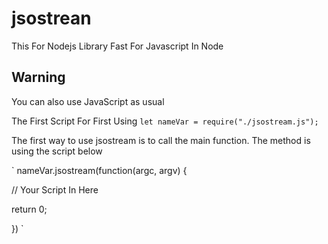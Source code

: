 # jsostrean

This For Nodejs
Library Fast For Javascript In Node

## Warning
You can also use JavaScript as usual

The First Script For First Using
`let nameVar = require("./jsostream.js");`

The first way to use jsostream is to call the main function. The method is using the script below

`
nameVar.jsostream(function(argc, argv) {

  // Your Script In Here
  
  return 0;
  
})
`
